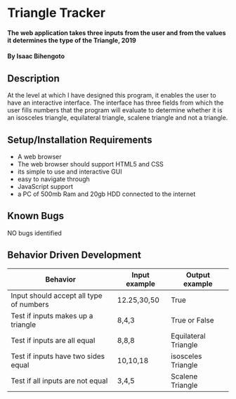 # Triangle Tracker

#### The web application takes three inputs from the user and from the values it determines the type of the Triangle, 2019

#### By **Isaac Bihengoto**

## Description

At the level at which I have designed this program, it enables the user to have an interactive interface. The interface has three fields from which the user fills numbers that the program will evaluate to determine whether it is an isosceles triangle, equilateral triangle, scalene triangle and not a triangle.

## Setup/Installation Requirements

- A web browser
- The web browser should support HTML5 and CSS
- its simple to use and interactive GUI
- easy to navigate through
- JavaScript support
- a PC of 500mb Ram and 20gb HDD connected to the internet

## Known Bugs

NO bugs identified

## Behavior Driven Development

| **Behavior**                            | **Input example** | **Output example**   |
| --------------------------------------- | ----------------- | -------------------- |
| Input should accept all type of numbers | 12.25,30,50       | True                 |
| Test if inputs makes up a triangle      | 8,4,3             | True or False        |
| Test if inputs are all equal            | 8,8,8             | Equilateral Triangle |
| Test if inputs have two sides equal     | 10,10,18          | isosceles Triangle   |
| Test if all inputs are not equal        | 3,4,5             | Scalene Triangle     |
